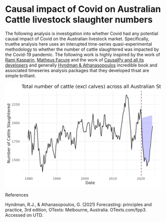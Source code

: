 # Causal impact of Covid on Australian Cattle livestock slaughter numbers
 
The following analysis is investigation into whether Covid had any potential causal impact of Covid on the Australian livestock market. Specifically, truethe analysis here uses an interupted time-series quasi-experimental methodology to whether the number of cattle slaughtered was impacted by the Covid-19 pandemic. The following work is highly inspired by the work of [Rami Kasparin](https://ramikrispin.github.io/2021/01/covid19-effect/), [Matheus Facure](https://matheusfacure.github.io/python-causality-handbook/landing-page.html) and the work of [CausalPy and all its developers](https://causalpy.readthedocs.io/en/stable/examples.html#interrupted-time-series) and generally [Hyndman & Athanasopoulos](https://otexts.com/fpp3/) incredible book and associated timeseries analysis packages that they developed thsat are simple brilliant.


![Alt text](https://github.com/HPCurtis/causalcovidcattle/blob/main/img/causal_impact.png?raw=true)



References

Hyndman, R.J., & Athanasopoulos, G. (2021) Forecasting: principles and practice, 3rd edition, OTexts: Melbourne, Australia. OTexts.com/fpp3. Accessed on UTD.